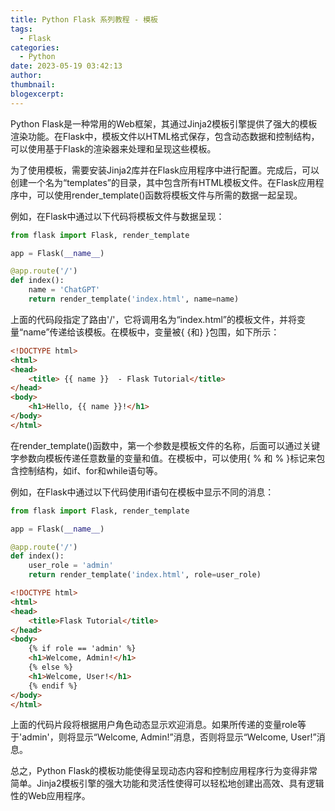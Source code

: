 ```yaml
---
title: Python Flask 系列教程 - 模板
tags:
  - Flask
categories:
  - Python
date: 2023-05-19 03:42:13
author:
thumbnail:
blogexcerpt:
---
```

Python Flask是一种常用的Web框架，其通过Jinja2模板引擎提供了强大的模板渲染功能。在Flask中，模板文件以HTML格式保存，包含动态数据和控制结构，可以使用基于Flask的渲染器来处理和呈现这些模板。

为了使用模板，需要安装Jinja2库并在Flask应用程序中进行配置。完成后，可以创建一个名为“templates”的目录，其中包含所有HTML模板文件。在Flask应用程序中，可以使用render_template()函数将模板文件与所需的数据一起呈现。

例如，在Flask中通过以下代码将模板文件与数据呈现：

``` python
from flask import Flask, render_template

app = Flask(__name__)

@app.route('/')
def index():
    name = 'ChatGPT'
    return render_template('index.html', name=name)
```

上面的代码段指定了路由'/'，它将调用名为“index.html”的模板文件，并将变量“name”传递给该模板。在模板中，变量被{ {和} }包围，如下所示：

``` html
<!DOCTYPE html>
<html>
<head>
    <title> {{ name }}  - Flask Tutorial</title>
</head>
<body>
    <h1>Hello, {{ name }}!</h1>
</body>
</html>
```

在render_template()函数中，第一个参数是模板文件的名称，后面可以通过关键字参数向模板传递任意数量的变量和值。在模板中，可以使用{ % 和 % }标记来包含控制结构，如if、for和while语句等。

例如，在Flask中通过以下代码使用if语句在模板中显示不同的消息：

``` python
from flask import Flask, render_template

app = Flask(__name__)

@app.route('/')
def index():
    user_role = 'admin'
    return render_template('index.html', role=user_role)
```

``` html
<!DOCTYPE html>
<html>
<head>
    <title>Flask Tutorial</title>
</head>
<body>
    {% if role == 'admin' %}
    <h1>Welcome, Admin!</h1>
    {% else %}
    <h1>Welcome, User!</h1>
    {% endif %}
</body>
</html>
```

上面的代码片段将根据用户角色动态显示欢迎消息。如果所传递的变量role等于'admin'，则将显示“Welcome, Admin!”消息，否则将显示“Welcome, User!”消息。

总之，Python Flask的模板功能使得呈现动态内容和控制应用程序行为变得非常简单。Jinja2模板引擎的强大功能和灵活性使得可以轻松地创建出高效、具有逻辑性的Web应用程序。
